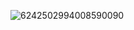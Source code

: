 ![6242502994008590090](https://github.com/user-attachments/assets/56c382c9-4ee1-43a7-8680-5d43966c5a11)
